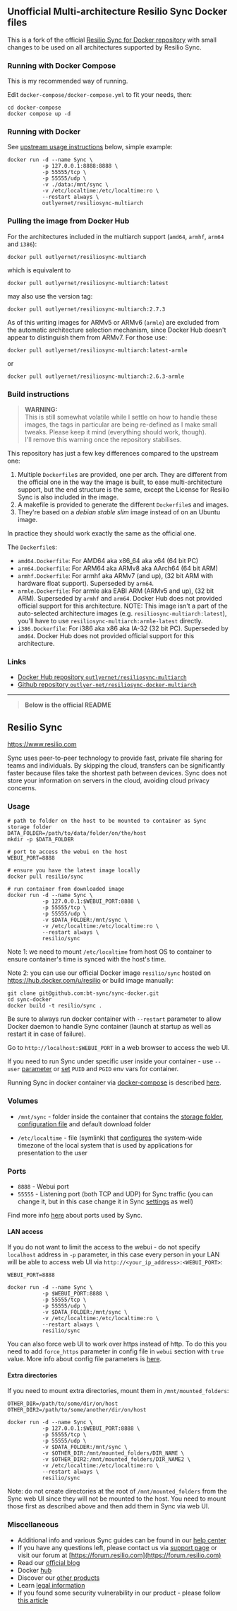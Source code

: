 ## Unofficial Multi-architecture Resilio Sync Docker files

This is a fork of the official [Resilio Sync for Docker repository](https://github.com/bt-sync/sync-docker) with small changes to be used on all architectures supported by Resilio Sync.

### Running with Docker Compose

This is my recommended way of running.

Edit `docker-compose/docker-compose.yml` to fit your needs, then:

```shell
cd docker-compose
docker compose up -d
```

### Running with Docker

See [upstream usage instructions](#usage) below, simple example:

```shell
docker run -d --name Sync \
           -p 127.0.0.1:8888:8888 \
           -p 55555/tcp \
           -p 55555/udp \
           -v ./data:/mnt/sync \
           -v /etc/localtime:/etc/localtime:ro \
           --restart always \
           outlyernet/resiliosync-multiarch
```

### Pulling the image from Docker Hub

For the architectures included in the multiarch support (`amd64`, `armhf`, `arm64` and `i386`):

```shell
docker pull outlyernet/resiliosync-multiarch
```

which is equivalent to

```shell
docker pull outlyernet/resiliosync-multiarch:latest
```

may also use the version tag:

```shell
docker pull outlyernet/resiliosync-multiarch:2.7.3
```

As of this writing images for ARMv5 or ARMv6 (`armle`) are excluded from the automatic architecture selection mechanism, since Docker Hub doesn't appear to distinguish them from ARMv7. For those use:

```shell
docker pull outlyernet/resiliosync-multiarch:latest-armle
```

or

```shell
docker pull outlyernet/resiliosync-multiarch:2.6.3-armle
```

### Build instructions

> **WARNING:** \
> This is still somewhat volatile while I settle on how to
handle these images, the tags in particular are being re-defined
as I make small tweaks. Please keep it mind (everything should work, though).\
I'll remove this warning once the repository stabilises.

This repository has just a few key differences compared to the upstream one:

  1. Multiple `Dockerfile`s are provided, one per arch. They are different from the official one in the way the image is built, to ease multi-architecture support, but the end structure is the same, except the License for Resilio Sync is also included in the image.
  1. A makefile is provided to generate the different `Dockerfile`s and images.
  1. They're based on a _debian stable slim_ image instead of on an Ubuntu image.

In practice they should work exactly the same as the official one.

The `Dockerfile`s:

* `amd64.Dockerfile`: For AMD64 aka x86_64 aka x64 (64 bit PC)
* `arm64.Dockerfile`: For ARM64 aka ARMv8 aka AArch64 (64 bit ARM)
* `armhf.Dockerfile`: For armhf aka ARMv7 (and up), (32 bit ARM with hardware float support). Superseded by `arm64`.
* `armle.Dockerfile`: For armle aka EABI ARM (ARMv5 and up), (32 bit ARM). Superseded by `armhf` and `arm64`. Docker Hub does not provided official support for this architecture. NOTE: This image isn't a part of the auto-selected architecture images (e.g. `resiliosync-multiarch:latest`), you'll have to use `resiliosync-multiarch:armle-latest` directly.
* `i386.Dockerfile`: For i386 aka x86 aka IA-32 (32 bit PC). Superseded by `amd64`. Docker Hub does not provided official support for this architecture.

### Links

* [Docker Hub repository `outlyernet/resiliosync-multiarch`](https://hub.docker.com/r/outlyernet/resiliosync-multiarch)
* [Github repository `outlyer-net/resiliosync-docker-multiarch`](https://github.com/outlyer-net/resiliosync-docker-multiarch)

---
> **Below is the official README**

## Resilio Sync

https://www.resilio.com

Sync uses peer-to-peer technology to provide fast, private file sharing for teams and individuals. By skipping the cloud, transfers can be significantly faster because files take the shortest path between devices. Sync does not store your information on servers in the cloud, avoiding cloud privacy concerns.

### Usage

```
# path to folder on the host to be mounted to container as Sync storage folder
DATA_FOLDER=/path/to/data/folder/on/the/host
mkdir -p $DATA_FOLDER

# port to access the webui on the host
WEBUI_PORT=8888

# ensure you have the latest image locally
docker pull resilio/sync

# run container from downloaded image
docker run -d --name Sync \
           -p 127.0.0.1:$WEBUI_PORT:8888 \
           -p 55555/tcp \
           -p 55555/udp \
           -v $DATA_FOLDER:/mnt/sync \
           -v /etc/localtime:/etc/localtime:ro \
           --restart always \
           resilio/sync
```
Note 1: we need to mount `/etc/localtime` from host OS to container to ensure container's time is synced with the host's time.

Note 2: you can use our official Docker image `resilio/sync` hosted on https://hub.docker.com/u/resilio or build image manually:
```
git clone git@github.com:bt-sync/sync-docker.git
cd sync-docker
docker build -t resilio/sync .
```

Be sure to always run docker container with `--restart` parameter to allow Docker daemon to handle Sync container (launch at startup as well as restart it in case of failure).

Go to `http://localhost:$WEBUI_PORT` in a web browser to access the web UI.

If you need to run Sync under specific user inside your container - use `--user` [parameter](https://docs.docker.com/engine/reference/run/#user) or [set](https://www.linuxserver.io/docs/puid-pgid/) `PUID` and `PGID` env vars for container.

Running Sync in docker container via [docker-compose](https://docs.docker.com/compose/) is described [here](https://github.com/bt-sync/sync-docker/tree/master/docker-compose).

### Volumes

* `/mnt/sync` - folder inside the container that contains the [storage folder](https://help.resilio.com/hc/en-us/articles/206664690-Sync-Storage-folder), [configuration file](https://help.resilio.com/hc/en-us/articles/206178884) and default download folder

* `/etc/localtime` - file (symlink) that [configures](https://unix.stackexchange.com/questions/85925/how-can-i-examine-the-contents-of-etc-localtime) the system-wide timezone of the local system that is used by applications for presentation to the user

### Ports

* `8888` - Webui port
* `55555` - Listening port (both TCP and UDP) for Sync traffic (you can change it, but in this case change it in Sync [settings](https://help.resilio.com/hc/en-us/articles/204762669-Sync-Preferences) as well)

Find more info [here](https://help.resilio.com/hc/en-us/articles/204754759-What-ports-and-protocols-are-used-by-Sync-) about ports used by Sync.

#### LAN access

If you do not want to limit the access to the webui - do not specify `localhost` address in `-p` parameter, 
in this case every person in your LAN will be able to access web UI via `http://<your_ip_address>:<WEBUI_PORT>`:

```
WEBUI_PORT=8888

docker run -d --name Sync \
           -p $WEBUI_PORT:8888 \
           -p 55555/tcp \
           -p 55555/udp \
           -v $DATA_FOLDER:/mnt/sync \
           -v /etc/localtime:/etc/localtime:ro \
           --restart always \
           resilio/sync
```

You can also force web UI to work over https instead of http. To do this you need to add `force_https` parameter in 
config file in `webui` section with `true` value. More info about config file parameters is [here](https://help.resilio.com/hc/en-us/articles/206178884-Running-Sync-in-configuration-mode).

#### Extra directories

If you need to mount extra directories, mount them in `/mnt/mounted_folders`:

```
OTHER_DIR=/path/to/some/dir/on/host
OTHER_DIR2=/path/to/some/another/dir/on/host

docker run -d --name Sync \
           -p 127.0.0.1:$WEBUI_PORT:8888 \
           -p 55555/tcp \
           -p 55555/udp \
           -v $DATA_FOLDER:/mnt/sync \
           -v $OTHER_DIR:/mnt/mounted_folders/DIR_NAME \
           -v $OTHER_DIR2:/mnt/mounted_folders/DIR_NAME2 \
           -v /etc/localtime:/etc/localtime:ro \
           --restart always \
           resilio/sync
```

Note: do not create directories at the root of `/mnt/mounted_folders` from the Sync web UI since they will not be mounted to the host. You need to mount those first as described above and then add them in Sync via web UI.

### Miscellaneous

- Additional info and various Sync guides can be found in our [help center](https://help.resilio.com)
- If you have any questions left, please contact us via [support page](https://help.resilio.com/hc/en-us/requests/new?ticket_form_id=91563) or visit our forum at [https://forum.resilio.com](https://forum.resilio.com)
- Read our [official blog](https://www.resilio.com/blog/)
- Docker [hub](https://hub.docker.com/r/resilio/sync/)
- Discover our [other products](https://www.resilio.com/sync-vs-connect/)
- Learn [legal information](https://www.resilio.com/legal/privacy/)
- If you found some security vulnerability in our product - please follow [this article](https://help.resilio.com/hc/en-us/articles/360000294599-How-to-Report-Security-Vulnerabilities-to-Resilio-Inc-)
